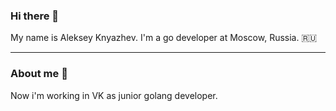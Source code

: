 ### Hi there 👋

My name is Aleksey Knyazhev. I'm a go developer at Moscow, Russia. 🇷🇺

---

### About me 👀

Now i'm working in VK as junior golang developer.

<!--
**muhomorfus/muhomorfus** is a ✨ _special_ ✨ repository because its `README.md` (this file) appears on your GitHub profile.

Here are some ideas to get you started:

- 🔭 I’m currently working on ...
- 🌱 I’m currently learning ...
- 👯 I’m looking to collaborate on ...
- 🤔 I’m looking for help with ...
- 💬 Ask me about ...
- 📫 How to reach me: ...
- 😄 Pronouns: ...
- ⚡ Fun fact: ...
-->


